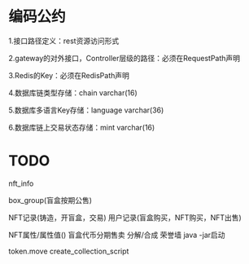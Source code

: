 # 编码公约

1.接口路径定义：rest资源访问形式

2.gateway的对外接口，Controller层级的路径：必须在RequestPath声明

3.Redis的Key：必须在RedisPath声明

4.数据库链类型存储：chain varchar(16)

5.数据库多语言Key存储：language varchar(36)

6.数据库链上交易状态存储：mint varchar(16)







# TODO
nft_info

box_group(盲盒按期公售)

NFT记录(铸造，开盲盒，交易)
用户记录(盲盒购买，NFT购买，NFT出售)

NFT属性/属性值()
盲盒代币分期售卖
分解/合成
荣誉墙
java -jar启动













token.move
create_collection_script










































